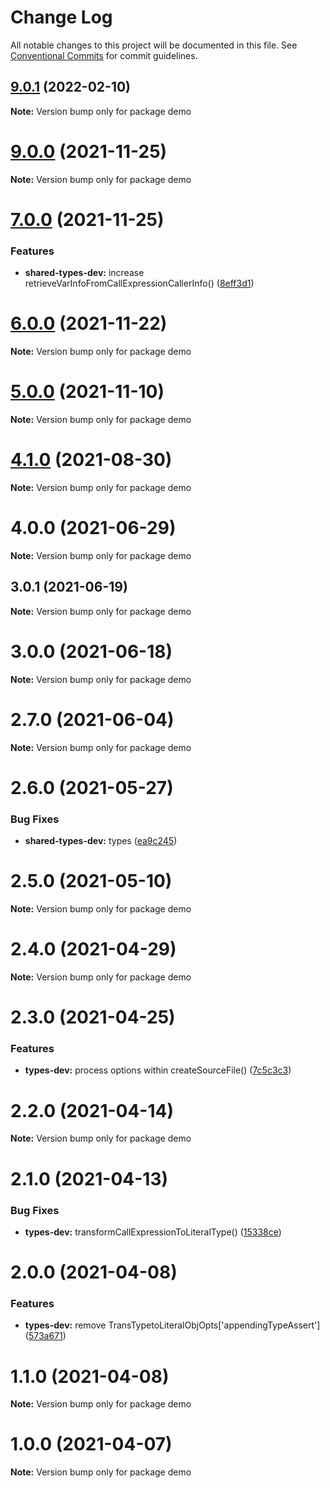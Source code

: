 # Change Log

All notable changes to this project will be documented in this file.
See [Conventional Commits](https://conventionalcommits.org) for commit guidelines.

## [9.0.1](https://github.com/waitingsong/npm-mono-base/compare/v9.0.0...v9.0.1) (2022-02-10)

**Note:** Version bump only for package demo





# [9.0.0](https://github.com/waitingsong/npm-mono-base/compare/v8.0.0...v9.0.0) (2021-11-25)

**Note:** Version bump only for package demo





# [7.0.0](https://github.com/waitingsong/npm-mono-base/compare/v6.0.0...v7.0.0) (2021-11-25)


### Features

* **shared-types-dev:** increase retrieveVarInfoFromCallExpressionCallerInfo() ([8eff3d1](https://github.com/waitingsong/npm-mono-base/commit/8eff3d1a14923e55b9499d7247c662415ebefa5f))





# [6.0.0](https://github.com/waitingsong/npm-mono-base/compare/v5.0.1...v6.0.0) (2021-11-22)

**Note:** Version bump only for package demo





# [5.0.0](https://github.com/waitingsong/npm-mono-base/compare/v4.1.0...v5.0.0) (2021-11-10)

**Note:** Version bump only for package demo





# [4.1.0](https://github.com/waitingsong/npm-mono-base/compare/v4.0.0...v4.1.0) (2021-08-30)

**Note:** Version bump only for package demo





# 4.0.0 (2021-06-29)

**Note:** Version bump only for package demo





## 3.0.1 (2021-06-19)

**Note:** Version bump only for package demo





# 3.0.0 (2021-06-18)

**Note:** Version bump only for package demo





# 2.7.0 (2021-06-04)

**Note:** Version bump only for package demo





# 2.6.0 (2021-05-27)


### Bug Fixes

* **shared-types-dev:** types ([ea9c245](https://github.com/waitingsong/npm-mono-base/commit/ea9c2456b9d803d021bf64562f1ef24ef5347821))





# 2.5.0 (2021-05-10)

**Note:** Version bump only for package demo





# 2.4.0 (2021-04-29)

**Note:** Version bump only for package demo





# 2.3.0 (2021-04-25)


### Features

* **types-dev:** process options within createSourceFile() ([7c5c3c3](https://github.com/waitingsong/npm-mono-base/commit/7c5c3c38f2c9468759d83b6be67f146f1562c07a))





# 2.2.0 (2021-04-14)

**Note:** Version bump only for package demo





# 2.1.0 (2021-04-13)


### Bug Fixes

* **types-dev:** transformCallExpressionToLiteralType() ([15338ce](https://github.com/waitingsong/npm-mono-base/commit/15338ceb94b12213ee1b1d50f6993a55ef9ffd69))





# 2.0.0 (2021-04-08)


### Features

* **types-dev:** remove TransTypetoLiteralObjOpts['appendingTypeAssert'] ([573a671](https://github.com/waitingsong/npm-mono-base/commit/573a67129582567f41cf3f2ebc2c0f055affc9ba))





# 1.1.0 (2021-04-08)

**Note:** Version bump only for package demo





# 1.0.0 (2021-04-07)

**Note:** Version bump only for package demo
